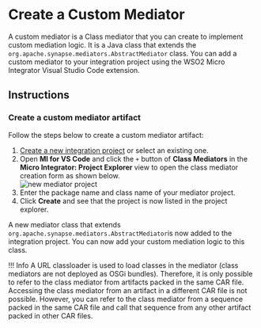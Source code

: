 # Create a Custom Mediator

A custom mediator is a Class mediator that you can create to implement custom mediation logic. It is a Java class that extends the `org.apache.synapse.mediators.AbstractMediator` class. You can add a custom mediator to your integration project using the WSO2 Micro Integrator Visual Studio Code extension.

## Instructions  

### Create a custom mediator artifact

Follow the steps below to create a custom mediator artifact:

1. [Create a new integration project]({{base_path}}/develop/create-integration-project/#datasource-project) or select an existing one.  
2. Open <b>MI for VS Code</b> and click the `+` button of **Class Mediators** in the **Micro Integrator: Project Explorer** view to open the class mediator creation form as shown below.  
   ![new mediator project]({{base_path}}/assets/img/integrate/create_project/custom_mediator_creation.png)  
3. Enter the package name and class name of your mediator project.
4. Click <b>Create</b> and see that the project is now listed in the project explorer.  

A new mediator class that extends `org.apache.synapse.mediators.AbstractMediator`is now added to the integration project. You can now add your custom mediation logic to this class.

!!! Info 
    A URL classloader is used to load classes in the mediator (class mediators are not deployed as OSGi bundles). Therefore, it is only possible to refer to the class mediator from artifacts packed in the same CAR file. Accessing the class mediator from an artifact in a different CAR file is not possible. However, you can refer to the class mediator from a sequence packed in the same CAR file and call that sequence from any other artifact packed in other CAR files.
